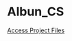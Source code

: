 # Albun_CS
[Access Project Files](https://drive.google.com/file/d/17ftfa5phVKkrNFatWQQPft9GdWEU3UJ1/view?usp=sharing)
